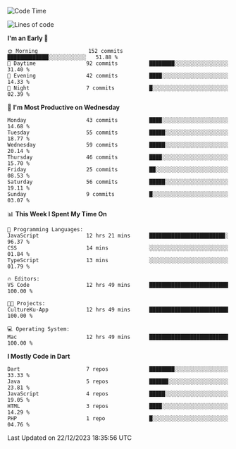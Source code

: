 <!--START_SECTION:waka-->
![Code Time](http://img.shields.io/badge/Code%20Time-84%20hrs%2022%20mins-blue)

![Lines of code](https://img.shields.io/badge/From%20Hello%20World%20I%27ve%20Written-190.7%20thousand%20lines%20of%20code-blue)

**I'm an Early 🐤** 

```text
🌞 Morning                152 commits         █████████████░░░░░░░░░░░░   51.88 % 
🌆 Daytime                92 commits          ████████░░░░░░░░░░░░░░░░░   31.40 % 
🌃 Evening                42 commits          ████░░░░░░░░░░░░░░░░░░░░░   14.33 % 
🌙 Night                  7 commits           █░░░░░░░░░░░░░░░░░░░░░░░░   02.39 % 
```
📅 **I'm Most Productive on Wednesday** 

```text
Monday                   43 commits          ████░░░░░░░░░░░░░░░░░░░░░   14.68 % 
Tuesday                  55 commits          █████░░░░░░░░░░░░░░░░░░░░   18.77 % 
Wednesday                59 commits          █████░░░░░░░░░░░░░░░░░░░░   20.14 % 
Thursday                 46 commits          ████░░░░░░░░░░░░░░░░░░░░░   15.70 % 
Friday                   25 commits          ██░░░░░░░░░░░░░░░░░░░░░░░   08.53 % 
Saturday                 56 commits          █████░░░░░░░░░░░░░░░░░░░░   19.11 % 
Sunday                   9 commits           █░░░░░░░░░░░░░░░░░░░░░░░░   03.07 % 
```


📊 **This Week I Spent My Time On** 

```text
💬 Programming Languages: 
JavaScript               12 hrs 21 mins      ████████████████████████░   96.37 % 
CSS                      14 mins             ░░░░░░░░░░░░░░░░░░░░░░░░░   01.84 % 
TypeScript               13 mins             ░░░░░░░░░░░░░░░░░░░░░░░░░   01.79 % 

🔥 Editors: 
VS Code                  12 hrs 49 mins      █████████████████████████   100.00 % 

🐱‍💻 Projects: 
CultureKu-App            12 hrs 49 mins      █████████████████████████   100.00 % 

💻 Operating System: 
Mac                      12 hrs 49 mins      █████████████████████████   100.00 % 
```

**I Mostly Code in Dart** 

```text
Dart                     7 repos             ████████░░░░░░░░░░░░░░░░░   33.33 % 
Java                     5 repos             ██████░░░░░░░░░░░░░░░░░░░   23.81 % 
JavaScript               4 repos             █████░░░░░░░░░░░░░░░░░░░░   19.05 % 
HTML                     3 repos             ████░░░░░░░░░░░░░░░░░░░░░   14.29 % 
PHP                      1 repo              █░░░░░░░░░░░░░░░░░░░░░░░░   04.76 % 
```




 Last Updated on 22/12/2023 18:35:56 UTC
<!--END_SECTION:waka-->

